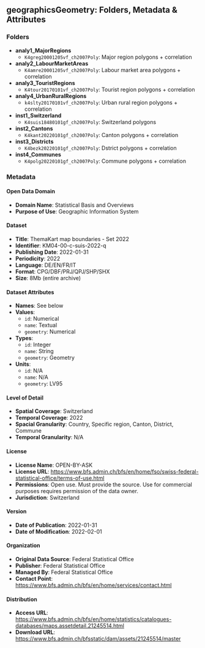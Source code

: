 ## geographicsGeometry: Folders, Metadata & Attributes

### **Folders**
- **analy1_MajorRegions**
  - ```K4greg20001205vf_ch2007Poly```: Major region polygons + correlation
- **analy2_LabourMarketAreas**
  - ```K4amre20001205vf_ch2007Poly```: Labour market area polygons + correlation
- **analy3_TouristRegions**
  - ```K4tour20170101vf_ch2007Poly```: Tourist region polygons + correlation
- **analy4_UrbanRuralRegions**
  - ```k4slty20170101vf_ch2007Poly```: Urban rural region polygons + correlation
- **inst1_Switzerland** 
  - ```K4suis18480101gf_ch2007Poly```: Switzerland polygons
- **inst2_Cantons** 
  - ```K4kant20220101gf_ch2007Poly```: Canton polygons + correlation
- **inst3_Districts**
  - ```K4bezk20220101gf_ch2007Poly```: Dstrict polygons + correlation
- **inst4_Communes** 
  - ```K4polg20220101gf_ch2007Poly```: Commune polygons + correlation

### Metadata

#### Open Data Domain
- **Domain Name**: Statistical Basis and Overviews
- **Purpose of Use**: Geographic Information System

#### Dataset
- **Title**: ThemaKart map boundaries - Set 2022
- **Identifier**: KM04-00-c-suis-2022-q
- **Publishing Date**: 2022-01-31
- **Periodicity**: 2022
- **Language**: DE/EN/FR/IT
- **Format**: CPG/DBF/PRJ/QPJ/SHP/SHX
- **Size**: 8Mb (entire archive)

#### Dataset Attributes
- **Names**: See below
- **Values**:
  - ```id```: Numerical
  - ```name```: Textual
  - ```geometry```: Numerical
- **Types**:
  - ```id```: Integer
  - ```name```: String
  - ```geometry```: Geometry
- **Units**:
  - ```id```: N/A
  - ```name```: N/A
  - ```geometry```: LV95

#### Level of Detail
- **Spatial Coverage**: Switzerland
- **Temporal Coverage**: 2022
- **Spacial Granularity**: Country, Specific region, Canton, District, Commune
- **Temporal Granularity**: N/A

#### License
- **License Name**: OPEN-BY-ASK
- **License URL**: https://www.bfs.admin.ch/bfs/en/home/fso/swiss-federal-statistical-office/terms-of-use.html
- **Permissions**: Open use. Must provide the source. Use for commercial purposes requires permission of the data owner.
- **Jurisdiction**: Switzerland

#### Version
- **Date of Publication**: 2022-01-31
- **Date of Modification**: 2022-02-01

#### Organization
- **Original Data Source**: Federal Statistical Office
- **Publisher**: Federal Statistical Office
- **Managed By**: Federal Statistical Office
- **Contact Point**: https://www.bfs.admin.ch/bfs/en/home/services/contact.html

#### Distribution
- **Access URL**: https://www.bfs.admin.ch/bfs/en/home/statistics/catalogues-databases/maps.assetdetail.21245514.html
- **Download URL**: https://www.bfs.admin.ch/bfsstatic/dam/assets/21245514/master
